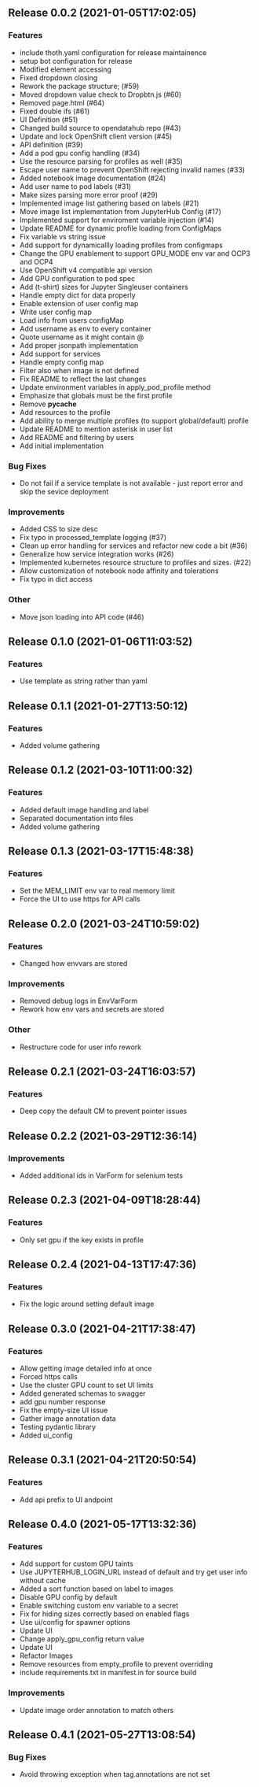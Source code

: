 
## Release 0.0.2 (2021-01-05T17:02:05)
### Features
* include thoth.yaml configuration for release maintainence
* setup bot configuration for release
* Modified element accessing
* Fixed dropdown closing
* Rework the package structure; (#59)
* Moved dropdown value check to Dropbtn.js (#60)
* Removed page.html (#64)
* Fixed double ifs (#61)
* UI Definition (#51)
* Changed build source to opendatahub repo (#43)
* Update and lock OpenShift client version (#45)
* API definition (#39)
* Add a pod gpu config handling (#34)
* Use the resource parsing for profiles as well (#35)
* Escape user name to prevent OpenShift rejecting invalid names (#33)
* Added notebook image documentation (#24)
* Add user name to pod labels (#31)
* Make sizes parsing more error proof (#29)
* Implemented image list gathering based on labels (#21)
* Move image list implementation from JupyterHub Config (#17)
* Implemented support for enviroment variable injection (#14)
* Update README for dynamic profile loading from ConfigMaps
* Fix variable vs string issue
* Add support for dynamicallly loading profiles from configmaps
* Change the GPU enablement to support GPU_MODE env var and OCP3 and OCP4
* Use OpenShift v4 compatible api version
* Add GPU configuration to pod spec
* Add (t-shirt) sizes for Jupyter Singleuser containers
* Handle empty dict for data properly
* Enable extension of user config map
* Write user config map
* Load info from users configMap
* Add username as env to every container
* Quote username as it might contain @
* Add proper jsonpath implementation
* Add support for services
* Handle empty config map
* Filter also when image is not defined
* Fix README to reflect the last changes
* Update environment variables in apply_pod_profile method
* Emphasize that globals must be the first profile
* Remove __pycache__
* Add resources to the profile
* Add ability to merge multiple profiles (to support global/default) profile
* Update README to mention asterisk in user list
* Add README and filtering by users
* Add initial implementation
### Bug Fixes
* Do not fail if a service template is not available - just report error and skip the sevice deployment
### Improvements
* Added CSS to size desc
* Fix typo in processed_template logging (#37)
* Clean up error handling for services and refactor new code a bit (#36)
* Generalize how service integration works (#26)
* Implemented kubernetes resource structure to profiles and sizes. (#22)
* Allow customization of notebook node affinity and tolerations
* Fix typo in dict access
### Other
*  Move json loading into API code (#46)

## Release 0.1.0 (2021-01-06T11:03:52)
### Features
* Use template as string rather than yaml

## Release 0.1.1 (2021-01-27T13:50:12)
### Features
* Added volume gathering

## Release 0.1.2 (2021-03-10T11:00:32)
### Features
* Added default image handling and label
* Separated documentation into files
* Added volume gathering

## Release 0.1.3 (2021-03-17T15:48:38)
### Features
* Set the MEM_LIMIT env var to real memory limit
* Force the UI to use https for API calls

## Release 0.2.0 (2021-03-24T10:59:02)
### Features
* Changed how envvars are stored
### Improvements
* Removed debug logs in EnvVarForm
* Rework how env vars and secrets are stored
### Other
* Restructure code for user info rework

## Release 0.2.1 (2021-03-24T16:03:57)
### Features
* Deep copy the default CM to prevent pointer issues

## Release 0.2.2 (2021-03-29T12:36:14)
### Improvements
* Added additional ids in VarForm for selenium tests

## Release 0.2.3 (2021-04-09T18:28:44)
### Features
* Only set gpu if the key exists in profile

## Release 0.2.4 (2021-04-13T17:47:36)
### Features
* Fix the logic around setting default image

## Release 0.3.0 (2021-04-21T17:38:47)
### Features
* Allow getting image detailed info at once
* Forced https calls
* Use the cluster GPU count to set UI limits
* Added generated schemas to swagger
* add gpu number response
* Fix the empty-size UI issue
* Gather image annotation data
* Testing pydantic library
* Added ui_config

## Release 0.3.1 (2021-04-21T20:50:54)
### Features
* Add api prefix to UI andpoint

## Release 0.4.0 (2021-05-17T13:32:36)
### Features
* Add support for custom GPU taints
* Use JUPYTERHUB_LOGIN_URL instead of default and try get user info without cache
* Added a sort function based on label to images
* Disable GPU config by default
* Enable switching custom env variable to a secret
* Fix for hiding sizes correctly based on enabled flags
* Use ui/config for spawner options
* Update UI
* Change apply_gpu_config return value
* Update UI
* Refactor Images
* Remove resources from empty_profile to prevent overriding
* include requirements.txt in manifest.in for source build
### Improvements
* Update image order annotation to match others

## Release 0.4.1 (2021-05-27T13:08:54)
### Bug Fixes
* Avoid throwing exception when tag.annotations are not set
